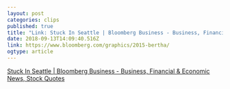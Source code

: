 ```yaml
---
layout: post 
categories: clips 
published: true 
title: "Link: Stuck In Seattle | Bloomberg Business - Business, Financial &amp; Economic News, Stock Quotes" 
date: 2018-09-13T14:09:40.516Z 
link: https://www.bloomberg.com/graphics/2015-bertha/ 
ogtype: article 
---
```

[ Stuck In Seattle | Bloomberg Business - Business, Financial &amp; Economic News, Stock Quotes ]( https://www.bloomberg.com/graphics/2015-bertha/ ) 
